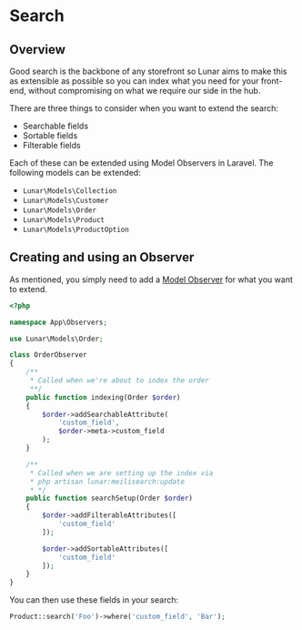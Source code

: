 # Search

## Overview

Good search is the backbone of any storefront so Lunar aims to make this as extensible as possible so you can index what you need for your front-end, without compromising on what we require our side in the hub.

There are three things to consider when you want to extend the search:

- Searchable fields
- Sortable fields
- Filterable fields

Each of these can be extended using Model Observers in Laravel. The following models can be extended:

- `Lunar\Models\Collection`
- `Lunar\Models\Customer`
- `Lunar\Models\Order`
- `Lunar\Models\Product`
- `Lunar\Models\ProductOption`

## Creating and using an Observer

As mentioned, you simply need to add a [Model Observer](https://laravel.com/docs/eloquent#observers) for what you want to extend.

```php
<?php

namespace App\Observers;

use Lunar\Models\Order;

class OrderObserver
{
    /**
     * Called when we're about to index the order
     **/
    public function indexing(Order $order)
    {
        $order->addSearchableAttribute(
            'custom_field',
            $order->meta->custom_field
        );
    }

    /**
     * Called when we are setting up the index via
     * php artisan lunar:meilisearch:update
     * */
    public function searchSetup(Order $order)
    {
        $order->addFilterableAttributes([
            'custom_field'
        ]);

        $order->addSortableAttributes([
            'custom_field'
        ]);
    }
}
```

You can then use these fields in your search:

```php
Product::search('Foo')->where('custom_field', 'Bar');
```
